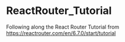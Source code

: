# ReactRouter_Tutorial
Following along the React Router Tutorial from https://reactrouter.com/en/6.7.0/start/tutorial
